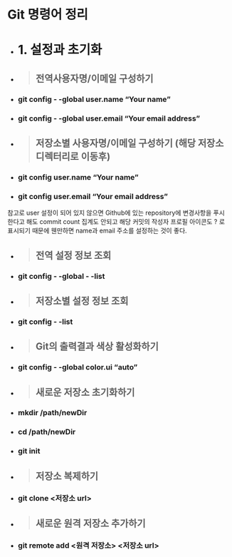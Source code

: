 # Git 명령어 정리

* # 1. 설정과 초기화

* > ## 전역사용자명/이메일 구성하기
* ### git config - -global user.name “Your name”
* ### git config - -global user.email “Your email address”

* > ## 저장소별 사용자명/이메일 구성하기 (해당 저장소 디렉터리로 이동후)
* ### git config user.name “Your name”
* ### git config user.email “Your email address”


참고로 user 설정이 되어 있지 않으면 Github에 있는 repository에 변경사항을 푸시 한다고 해도 commit count 집계도 안되고 해당 커밋의 작성자 프로필 아이콘도 ? 로 표시되기 때문에 웬만하면 name과 email 주소를 설정하는 것이 좋다.

* > ## 전역 설정 정보 조회
* ### git config - -global - -list

* > ## 저장소별 설정 정보 조회
* ### git config - -list

* > ## Git의 출력결과 색상 활성화하기
* ### git config - -global color.ui “auto”

* > ## 새로운 저장소 초기화하기
* ### mkdir /path/newDir
* ### cd /path/newDir 
* ### git init

* > ## 저장소 복제하기
* ### git clone <저장소 url>

* > ## 새로운 원격 저장소 추가하기
* ### git remote add <원격 저장소> <저장소 url>
